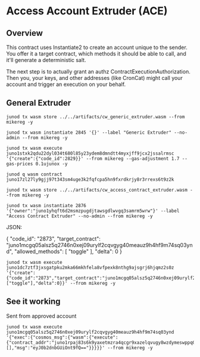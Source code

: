 # Access Account Extruder (ACE)

## Overview

This contract uses Instantiate2 to create an account unique to the sender. You offer it a target contract, which methods it should be able to call, and it'll generate a deterministic salt.

The next step is to actually grant an authz ContractExecutionAuthorization. Then you, your keys, and other addresses (like CronCat) might call your account and trigger an execution on your behalf.

## General Extruder

    junod tx wasm store ../../artifacts/cw_generic_extruder.wasm --from mikereg -y

    junod tx wasm instantiate 2845 '{}' --label "Generic Extruder" --no-admin --from mikereg -y

    junod tx wasm execute juno1stxk2qdu22dyl034t680l85y23ydem8dmndtt4myxjff9jcx2jssalrmsc '{"create":{"code_id":2829}}' --from mikereg --gas-adjustment 1.7 --gas-prices 0.1ujunox -y

    junod q wasm contract juno17zl27ly9gjj97t343sm4uge3k2fqfcpa5hn9fxrdkrjy8r3rrexs6t9z2k

    junod tx wasm store ../../artifacts/cw_access_contract_extruder.wasm --from mikereg -y

    junod tx wasm instantiate 2876 '{"owner":"juno1yhqft6d2msmzpugdjtawsgdlwvgq3samrm5wrw"}' --label "Access Contract Extruder" --no-admin --from mikereg -y

JSON:

{
    "code_id": "2873",
    "target_contract": "juno1mcgq05alsz5q2746n0xej09urylf2cqvgyg40meauz9h4hf9m74sq03ynd",
    "allowed_methods": [
        "toggle"
    ],
    "delta": 0
}

    junod tx wasm execute juno1dc7ztf3jxsgatpku2mka66mkhfela8vfpexk8nthg9ajsgrj6hjqmz2s0z '{"create":{"code_id":"2873","target_contract":"juno1mcgq05alsz5q2746n0xej09urylf2cqvgyg40meauz9h4hf9m74sq03ynd","allowed_methods":["toggle"],"delta":0}}' --from mikereg -y

## See it working

Sent from approved account

    junod tx wasm execute juno1mcgq05alsz5q2746n0xej09urylf2cqvgyg40meauz9h4hf9m74sq03ynd '{"exec":{"cosmos_msg":{"wasm":{"execute":{"contract_addr":"juno1rpaj83s6k9yaxetmzra4qcgr9xazelqvugy8wzdymeswppq0nlgsr0jx29","funds":[],"msg":"eyJ0b2dnbGUiOnt9fQ=="}}}}}' --from mikereg -y
